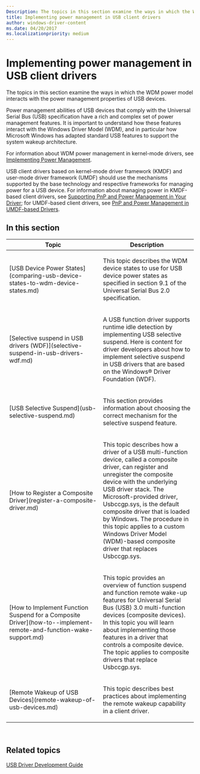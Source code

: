 ```yaml
---
Description: The topics in this section examine the ways in which the WDM power model interacts with the power management properties of USB devices.
title: Implementing power management in USB client drivers
author: windows-driver-content
ms.date: 04/20/2017
ms.localizationpriority: medium
---
```


# Implementing power management in USB client drivers


The topics in this section examine the ways in which the WDM power model interacts with the power management properties of USB devices.

Power management abilities of USB devices that comply with the Universal Serial Bus (USB) specification have a rich and complex set of power management features. It is important to understand how these features interact with the Windows Driver Model (WDM), and in particular how Microsoft Windows has adapted standard USB features to support the system wakeup architecture.

For information about WDM power management in kernel-mode drivers, see [Implementing Power Management](https://msdn.microsoft.com/library/windows/hardware/ff547131).

USB client drivers based on kernel-mode driver framework (KMDF) and user-mode driver framework (UMDF) should use the mechanisms supported by the base technology and respective frameworks for managing power for a USB device. For information about managing power in KMDF-based client drivers, see [Supporting PnP and Power Management in Your Driver](https://msdn.microsoft.com/library/windows/hardware/ff544686); for UMDF-based client drivers, see [PnP and Power Management in UMDF-based Drivers](https://msdn.microsoft.com/library/windows/hardware/ff560449).

## In this section


<table>
<colgroup>
<col width="50%" />
<col width="50%" />
</colgroup>
<thead>
<tr class="header">
<th>Topic</th>
<th>Description</th>
</tr>
</thead>
<tbody>
<tr class="odd">
<td><p>[USB Device Power States](comparing-usb-device-states-to-wdm-device-states.md)</p></td>
<td><p>This topic describes the WDM device states to use for USB device power states as specified in section 9.1 of the Universal Serial Bus 2.0 specification.</p></td>
</tr>
<tr class="even">
<td><p>[Selective suspend in USB drivers (WDF)](selective-suspend-in-usb-drivers-wdf.md)</p></td>
<td><p>A USB function driver supports runtime idle detection by implementing USB selective suspend. Here is content for driver developers about how to implement selective suspend in USB drivers that are based on the Windows® Driver Foundation (WDF).</p></td>
</tr>
<tr class="odd">
<td><p>[USB Selective Suspend](usb-selective-suspend.md)</p></td>
<td><p>This section provides information about choosing the correct mechanism for the selective suspend feature.</p></td>
</tr>
<tr class="even">
<td><p>[How to Register a Composite Driver](register-a-composite-driver.md)</p></td>
<td><p>This topic describes how a driver of a USB multi-function device, called a composite driver, can register and unregister the composite device with the underlying USB driver stack. The Microsoft-provided driver, Usbccgp.sys, is the default composite driver that is loaded by Windows. The procedure in this topic applies to a custom Windows Driver Model (WDM)-based composite driver that replaces Usbccgp.sys.</p></td>
</tr>
<tr class="odd">
<td><p>[How to Implement Function Suspend for a Composite Driver](how-to--implement-remote-and-function-wake-support.md)</p></td>
<td><p>This topic provides an overview of function suspend and function remote wake-up features for Universal Serial Bus (USB) 3.0 multi-function devices (composite devices). In this topic you will learn about implementing those features in a driver that controls a composite device. The topic applies to composite drivers that replace Usbccgp.sys.</p></td>
</tr>
<tr class="even">
<td><p>[Remote Wakeup of USB Devices](remote-wakeup-of-usb-devices.md)</p></td>
<td><p>This topic describes best practices about implementing the remote wakeup capability in a client driver.</p></td>
</tr>
</tbody>
</table>

 

## Related topics
[USB Driver Development Guide](usb-driver-development-guide.md)  



